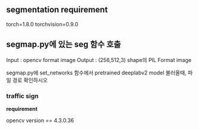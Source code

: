 segmentation requirement
--------------------------------------------------
torch=1.8.0
torchvision=0.9.0


segmap.py에 있는 seg 함수 호출
--------------------------------------------------
Input : opencv format image
Output : (256,512,3) shape의 PIL Format image


segmap.py에 set_networks 함수에서 pretrained deeplabv2 model 불러올때, 파일 경로 확인하시오


### traffic sign

__requirement__

opencv version == 4.3.0.36
